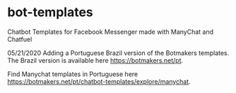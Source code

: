 # bot-templates
Chatbot Templates for Facebook Messenger made with ManyChat and Chatfuel


05/21/2020
Adding a Portuguese Brazil version of the Botmakers templates. The Brazil version is available here https://botmakers.net/pt.

Find Manychat templates in Portuguese here https://botmakers.net/pt/chatbot-templates/explore/manychat.
